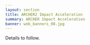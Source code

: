 ```yaml
---
layout: section
title: ARCHER2 Impact Acceleration
summary: ARCHER Impact Acceleration
banner: web_banners_08.jpg
---
```


Details to follow.

